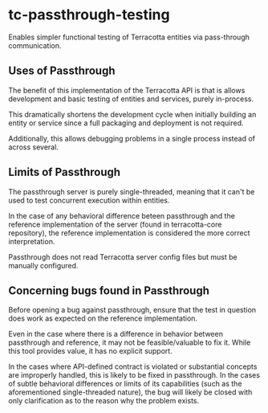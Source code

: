 # tc-passthrough-testing
Enables simpler functional testing of Terracotta entities via pass-through communication.


Uses of Passthrough
-----

The benefit of this implementation of the Terracotta API is that is allows development and basic testing of entities and services, purely in-process.

This dramatically shortens the development cycle when initially building an entity or service since a full packaging and deployment is not required.

Additionally, this allows debugging problems in a single process instead of across several.


Limits of Passthrough
-----

The passthrough server is purely single-threaded, meaning that it can't be used to test concurrent execution within entities.

In the case of any behavioral difference beteen passthrough and the reference implementation of the server (found in terracotta-core repository), the reference implementation is considered the more correct interpretation.

Passthrough does not read Terracotta server config files but must be manually configured.


Concerning bugs found in Passthrough
-----

Before opening a bug against passthrough, ensure that the test in question does work as expected on the reference implementation.

Even in the case where there is a difference in behavior between passthrough and reference, it may not be feasible/valuable to fix it.  While this tool provides value, it has no explicit support.

In the cases where API-defined contract is violated or substantial concepts are improperly handled, this is likely to be fixed in passthrough.  In the cases of subtle behavioral differences or limits of its capabilities (such as the aforementioned single-threaded nature), the bug will likely be closed with only clarification as to the reason why the problem exists.
